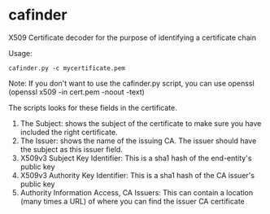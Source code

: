 # cafinder
X509 Certificate decoder for the purpose of identifying a certificate chain


Usage:
```
cafinder.py -c mycertificate.pem
```
Note: If you don't want to use the cafinder.py script, you can use openssl (openssl x509 -in cert.pem -noout -text)

The scripts looks for these fields in the certificate. 

1) The Subject: shows the subject of the certificate to make sure you have included the right certificate.
2) The Issuer: shows the name of the issuing CA. The issuer should have the subject as this issuer field.
3) X509v3 Subject Key Identifier: This is a sha1 hash of the end-entity's public key
4) X509v3 Authority Key Identifier: This is a sha1 hash of the CA issuer's public key
5) Authority Information Access, CA Issuers: This can contain a location (many times a URL) of where you can find the issuer CA certificate
